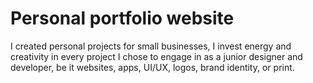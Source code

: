 # Personal portfolio website

I created personal projects for small businesses, I invest energy and creativity in every project I chose to engage in as a junior designer and developer, be it websites, apps, UI/UX, logos, brand identity, or print.
